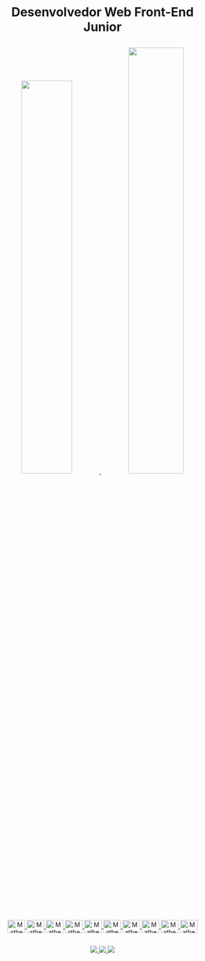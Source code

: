 <div align="center">
  
  <h1>Desenvolvedor Web Front-End Junior</h1>
  
</div>

##

<div align="center">
  
  <a href="https://github.com/matheusso-br">
    
  <img width="48%" src="https://github-readme-stats.vercel.app/api?username=matheusso-br&show_icons=true&theme=dark&include_all_commits=true&count_private=true"/>
  <img width="50%" src="https://github-readme-stats.vercel.app/api/top-langs/?username=matheusso-br&layout=compact&langs_count=7&theme=dark"/>
    
</div>

  ##
  
<div style="display: inline_block" align="center"><br>
  
  <img align="center" alt="Matheus-VSCode" height="30" width="40" src="https://cdn.jsdelivr.net/gh/devicons/devicon/icons/vscode/vscode-original.svg">
  <img align="center" alt="Matheus-HTML5" height="30" width="40" src="https://cdn.jsdelivr.net/gh/devicons/devicon/icons/html5/html5-original.svg">
  <img align="center" alt="Matheus-CSS3" height="30" width="40" src="https://cdn.jsdelivr.net/gh/devicons/devicon/icons/css3/css3-original.svg">
  <img align="center" alt="Matheus-Bootstrap" height="30" width="40" src="https://cdn.jsdelivr.net/gh/devicons/devicon/icons/bootstrap/bootstrap-original.svg">
  <img align="center" alt="Matheus-JavaScript" height="30" width="40" src="https://cdn.jsdelivr.net/gh/devicons/devicon/icons/javascript/javascript-original.svg">
  <img align="center" alt="Matheus-React" height="30" width="40" src="https://cdn.jsdelivr.net/gh/devicons/devicon/icons/react/react-original.svg">
  <img align="center" alt="Matheus-PHP" height="30" width="40" src="https://cdn.jsdelivr.net/gh/devicons/devicon/icons/php/php-original.svg">
  <img align="center" alt="Matheus-MySQL" height="30" width="40" src="https://cdn.jsdelivr.net/gh/devicons/devicon/icons/mysql/mysql-original-wordmark.svg">
  <img align="center" alt="Matheus-Python" height="30" width="40" src="https://cdn.jsdelivr.net/gh/devicons/devicon/icons/python/python-original.svg">
  <img align="center" alt="Matheus-Git" height="30" width="40" src="https://cdn.jsdelivr.net/gh/devicons/devicon/icons/git/git-original.svg">
  
</div>
 
  ##
  
<div align="center">

  <a href = "https://www.linkedin.com/in/matheussobr/">
    <img src= "https://img.shields.io/badge/LinkedIn-0077B5?style=for-the-badge&logo=linkedin&logoColor=white">
  </a>
  
  <a href = "mailto:matheuss.oliveira@outlook.com.br">
    <img src= "https://img.shields.io/badge/Microsoft_Outlook-0078D4?style=for-the-badge&logo=microsoft-outlook&logoColor=white" target="_blank">
  </a>
  
  <a href = "https://open.spotify.com/user/5yv84xco2auf3v33k7fe4bzgs">
    <img src= "https://img.shields.io/badge/Spotify-1ED760?&style=for-the-badge&logo=spotify&logoColor=white">
  </a>
  
</div>
